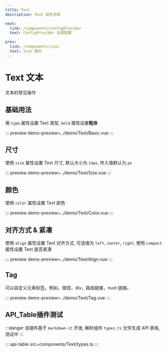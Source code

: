 ```yaml
---
title: Text
description: Text 组件文档

next:
  link: /components/configProvider
  text: ConfigProvider 全局配置

prev:
  link: /components/icon
  text: Icon 图标
---
```


# Text 文本

文本的常见操作

## 基础用法

用 `type` 属性设置 Text 类型, `bold` 属性设置**粗体**

::: preview
demo-preview=../demo/Text/Basic.vue
:::

## 尺寸

使用 `size` 属性设置 Text 尺寸, 默认大小为 `14px`, 传入值默认为 `px`

::: preview
demo-preview=../demo/Text/Size.vue
:::

## 颜色

使用 `color` 属性设置 Text 颜色

::: preview
demo-preview=../demo/Text/Color.vue
:::

## 对齐方式 & 紧凑

使用 `align` 属性设置 Text 对齐方式, 可选值为 `left`, `center`, `right`, 使用 `compact` 属性设置 Text 是否紧凑

::: preview
demo-preview=../demo/Text/Align.vue
:::

## Tag

可以自定义元素标签。例如，按钮，div，路由链接，nuxt 链接。

::: preview
demo-preview=../demo/Text/Tag.vue
:::

## API_Table插件测试

:::danger
该插件基于 `markdown-it` 开发, 解析组件 `types.ts` 文件生成 API 表格, 测试中
:::

::: api-table src=components/Text/types.ts
:::
